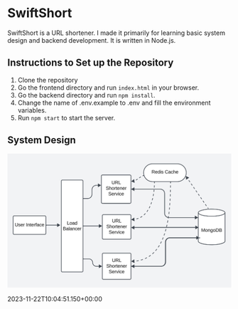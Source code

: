 # SwiftShort
SwiftShort is a URL shortener. I made it primarily for learning basic system design and backend development. It is written in Node.js.

## Instructions to Set up the Repository
1. Clone the repository
2. Go the frontend directory and run `index.html` in your browser.
2. Go the backend directory and run `npm install`.
3. Change the name of .env.example to .env and fill the environment variables.
4. Run `npm start` to start the server.

## System Design
![System Design](assets/system_design.png)

2023-11-22T10:04:51.150+00:00